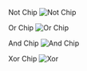 Not Chip
![Not Chip](https://github.com/Dhanarooban1/nand2tetris-Part1/assets/146908898/35ed9629-70f1-439c-a133-2dc0efdf7045)

Or Chip
![Or Chip](https://github.com/Dhanarooban1/nand2tetris-Part1/assets/146908898/94b95ba9-a33e-4e1e-9e98-c5df249d3b01)

And Chip
![And Chip](https://github.com/Dhanarooban1/nand2tetris-Part1/assets/146908898/69dbc6a9-8cfc-43a6-8e82-366e180f5c8e)

Xor Chip
![Xor](https://github.com/Dhanarooban1/nand2tetris-Part1/assets/146908898/501f674a-d9d3-4c88-bb9c-d40ca2e9246b)
